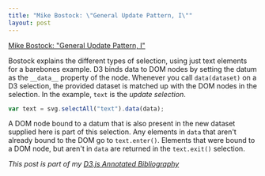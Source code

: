 ```yaml
---
title: "Mike Bostock: \"General Update Pattern, I\""
layout: post
---
```


[Mike Bostock: "General Update Pattern, I"][article]

Bostock explains the different types of selection, using just text elements for a barebones example. D3 binds data to DOM nodes by setting the datum as the `__data__` property of the node. Whenever you call `data(dataset)` on a D3 selection, the provided dataset is matched up with the DOM nodes in the selection. In the example, `text` is the _update selection_.

```javascript
var text = svg.selectAll("text").data(data);
```

A DOM node bound to a datum that is also present in the new dataset supplied here is part of this selection. Any elements in `data` that aren't already bound to the DOM go to `text.enter()`. Elements that were bound to a DOM node, but aren't in `data` are returned in the `text.exit()` selection.

_This post is part of my [D3.js Annotated Bibliography][d3biblio]_

[article]: http://bl.ocks.org/mbostock/3808218 "General Update Pattern, I"
[d3biblio]: http://www.poorlytrainedape.com/tag/d3-bibliography/